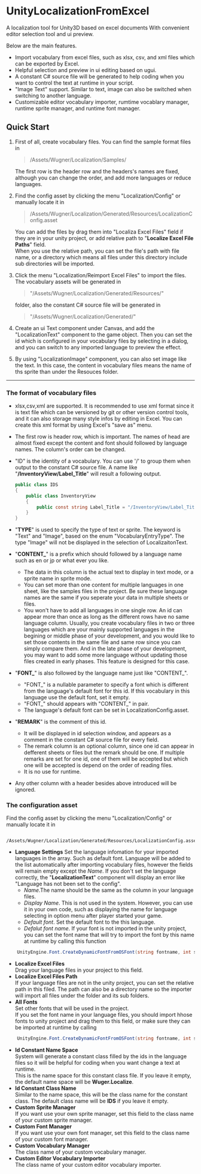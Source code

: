 # UnityLocalizationFromExcel
A localization tool for Unity3D based on excel documents With convenient editor selection tool and ui preview.

Below are the main features.
- Import vocabulary from excel files, such as xlsx, csv, and xml files which can be exported by Excel. 
- Helpful selection and preview in ui editing based on ugui.
- A constant C# source file will be generated to help coding when you want to control the text at runtime in your script.
- "Image Text" support. Similar to text, image can also be switched when switching to another language.
- Customizable editor vocabulary importer, rumtime vocablary manager, runtime sprite manager, and runtime font manager.

## Quick Start
1. First of all, create vocabulary files. You can find the sample format files in 
	> /Assets/Wugner/Localization/Samples/
	
	The first row is the header row and the headers's names are fixed, although you can change the order, and add more languages or reduce languages.
	
2. Find the config asset by clicking the menu "Localization/Config" or manually locate it in 
	> /Assets/Wugner/Localization/Generated/Resources/LocalizationConfig.asset
	
	You can add the files by drag them into "Localiza Excel Files" field if they are in your unity project, or add relative path to "**Localize Excel File Paths**" field.  
	When you use the relative path, you can set the file's path with file name, or a directory which means all files under this directory include sub directories will be imported.
	
3. Click the menu "Localization/Reimport Excel Files" to import the files. The vocabulary assets will be generated in 
	> "/Assets/Wugner/Localization/Generated/Resources/"  
	
	folder, also the constant C# source file will be generated in 
	> "/Assets/Wugner/Localization/Generated/"
	
4. Create an ui Text component under Canvas, and add the "LocalizationText" component to the game object. Then you can set the id which is configured in your vocabulary files by selecting in a dialog, and you can switch to any imported language to preview the effect.
5. By using "LocalizationImage" component, you can also set image like the text. In this case, the content in vocabulary files means the name of ths sprite than under the Resouces folder.

***
### The format of vocabulary files
- xlsx,csv,xml are supported. It is recommended to use xml format since it is text file which can be versioned by git or other version control tools, and it can also storage many style infos by editing in Excel. You can create this xml format by using Excel's "save as" menu.
- The first row is header row, which is important. The names of head are almost fixed except the content and font should followed by language names. The column's order can be changed.
- "ID" is the identity of a vocabulary. You can use '/' to group them when output to the constant C# source file.
	A name like "**/InventoryView/Label_Title**" will result a following output.
		
	``` C#
	public class IDS
	{
		public class InventoryView
		{
			public const string Label_Title = "/InventoryView/Label_Title";
		}
	}
	```
- "**TYPE**" is used to specify the type of text or sprite. The keyword is "Text" and "Image", based on the enum "VocabularyEntryType".
		The type "Image" will not be displayed in the selection of LocalizaitonText.
- "**CONTENT_**" is a prefix which should followed by a language name such as en or jp or what ever you like.  
	- The data in this column is the actual text to display in text mode, or a sprite name in sprite mode.  
	- You can set more than one content for multiple languages in one sheet, like the samples files in the project. Be sure these language names are the same if you seperate your data in multiple sheets or files.  
	- You won't have to add all languages in one single row. An id can appear more than once as long as the different rows have no same language column. Usually, you create vocabulary files in two or three languages which are your mainly supported languages in the begining or middle phase of your development, and you would like to set those contents in the same file and same row since you can simply compare them. And in the late phase of your development, you may want to add some more language without updating those files created in early phases. This feature is designed for this case.
- "**FONT_**" is also followed by the language name just like "CONTENT_".  
	- "FONT_" is a nullable parameter to specify a font which is different from the language's default font for this id. If this vocabulary in this language use the default font, set it empty.   
	- "FONT_" should appears with "CONTENT_" in pair.  
	- The language's default font can be set in LocalizationConfig.asset.
- "**REMARK**" is the comment of this id.
	- It will be displayed in id selection window, and appears as a comment in the constant C# source file for every field.
	- The remark column is an optional column, since one id can appear in defferent sheets or files but the remark should be one. If multiple remarks are set for one id, one of them will be accepted but which one will be accepted is depend on the order of reading files.
	- It is no use for runtime.
- Any other column with a header besides above introduced will be ignored.



### The configuration asset  
Find the config asset by clicking the menu "Localization/Config" or manually locate it in
     
     /Assets/Wugner/Localization/Generated/Resources/LocalizationConfig.asset
- **Language Settings**
Set the language infomation for your imported languages in the array. Such as default font.  Language will be added to the list automatically after importing vocabulary files, however the fields will remain empty except the *Name*.
If you don't set the language correctly, the "**LocalizationText**" component will display an error like "Language has not been set to the config".
  - *Name*.The name should be the same as the column in your language files.
  - *Display Name*. This is not used in the system. However, you can use it in your own code, such as displaying the name for language selecting in option menu after player started your game.
  - *Default font*. Set the default font to the this language.
  - *Defalut font name*. If your font is not imported in the unity project, you can set the font name that will try to import the font by this name at runtime by calling this function
``` C#
	UnityEngine.Font.CreateDynamicFontFromOSFont(string fontname, int size)
```
- **Localize Excel Files**  
Drag your language files in your project to this field.  
- **Localize Excel Files Path**  
If your language files are not in the unity project, you can set the relative path in this filed. The path can also be a directory name so the importer will import all files under the folder and its sub folders.
- **All Fonts**  
Set other fonts that will be used in the project.  
If you set the font name in your language files, you should import hhose fonts to unity project and drag them to this field, or make sure they can be imported at runtime by calling
``` C#
	UnityEngine.Font.CreateDynamicFontFromOSFont(string fontname, int size)
```
- **Id Constant Name Space**  
System will generate a constant class filled by the ids in the language files so it will be helpful for coding when you want change a text at runtime.  
This is the name space for this constant class file. If you leave it empty, the default name space will be **Wuger.Localize**.
- **Id Constant Class Name**  
Similar to the name space, this will be the class name for the constant class. The default class name will be **IDS** if you leave it empty.
- **Custom Sprite Manager**  
If you want use your own sprite manager, set this field to the class name of your custom sprite manager.
- **Custom Font Manager**  
If you want use your own font manager, set this field to the class name of your custom font manager.
- **Custom Vocabulary Manager**  
The class name of your custom vocabulary manager.
- **Custom Editor Vocabulary Importer**  
The class name of your custom editor vocabulary importer.

